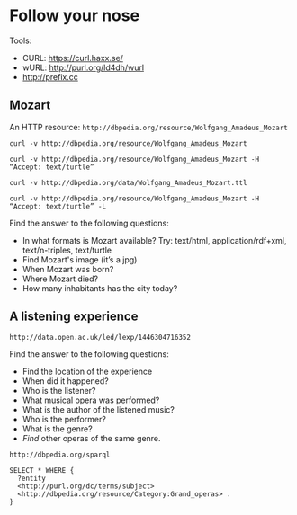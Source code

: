 # Follow your nose

Tools:

 - CURL: https://curl.haxx.se/
 - wURL: http://purl.org/ld4dh/wurl
 - http://prefix.cc

## Mozart
An HTTP resource: `http://dbpedia.org/resource/Wolfgang_Amadeus_Mozart`

```
curl -v http://dbpedia.org/resource/Wolfgang_Amadeus_Mozart
```

```
curl -v http://dbpedia.org/resource/Wolfgang_Amadeus_Mozart -H “Accept: text/turtle”
```

```
curl -v http://dbpedia.org/data/Wolfgang_Amadeus_Mozart.ttl
```

```
curl -v http://dbpedia.org/resource/Wolfgang_Amadeus_Mozart -H “Accept: text/turtle” -L
```

Find the answer to the following questions:

- In what formats is Mozart available? Try: text/html, application/rdf+xml, text/n-triples, text/turtle
- Find Mozart's image (it’s a jpg)
- When Mozart was born?
- Where Mozart died?
- How many inhabitants has the city today?

## A listening experience
```
http://data.open.ac.uk/led/lexp/1446304716352
```

Find the answer to the following questions:

- Find the location of the experience
- When did it happened?
- Who is the listener?
- What musical opera was performed?
- What is the author of the listened music?
- Who is the performer?
- What is the genre?
- *Find* other operas of the same genre.

```
http://dbpedia.org/sparql
```

```
SELECT * WHERE {
  ?entity 
  <http://purl.org/dc/terms/subject> 
  <http://dbpedia.org/resource/Category:Grand_operas> .
}
```
